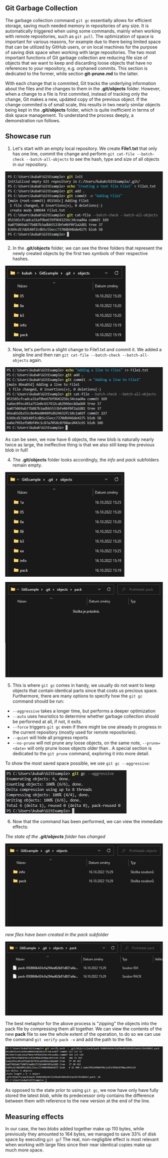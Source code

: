 ## Git Garbage Collection

The garbage collection command `git gc` essentially allows for efficient storage, saving much needed memory in repositories of any size. It is automatically triggered when using some commands, mainly when working with remote repositories, such as `git pull`. The optimization of space is important for various reasons, for example due to there being limited space that can be utilized by GitHub users, or on local machines for the purpose of saving disk space when working with large repositories. The two most important functions of Git garbage collection are reducing file size of objects that we want to keep and discarding loose objects that have no references to your repository, e.g. orphaned commits. This section is dedicated to the former, while section **git-prune.md** to the latter.


With each change that is commited, Git tracks the underlying information about the files and the changes to them in the **.git/objects** folder. However, when a change to a file is first commited, instead of tracking only the change, Git makes a new, updated copy of the previous object. If the change commited is of small scale, this results in two nearly similar objects being kept in the **.git/objects** folder, which is quite inefficient in terms of disk space management. To understand the process deeply, a demonstration run follows.

## Showcase run

1. Let's start with an empty local repository. We create **File1.txt** that only has one line, commit the change and perform `git cat-file --batch-check --batch-all-objects` to see the hash, type and size of all objects in our repository.

  ![image](images/1_creating_a_file.jpg)

2. In the **.git/objects** folder, we can see the three folders that represent the newly created objects by the first two symbols of their respective hashes.

  ![image](images/2_folder_look.jpg)

3. Now, let's perform a slight change to File1.txt and commit it. We added a single line and then ran `git cat-file --batch-check --batch-all-objects` again.

  ![image](images/3_adding_a_line.jpg)

As can be seen, we now have 6 objects, the new blob is naturally nearly twice as large, the ineffective thing is that we also still keep the previous blob in full!

4. The **.git/objects** folder looks accordingly, the *info* and *pack* subfolders remain empty.

  ![image](images/4_folder_look_second_change.jpg)

  ![image](images/5_pack_empty_before_gc.jpg)

5. This is where `git gc` comes in handy, we usually do not want to keep objects that contain identical parts since that costs us precious space. Furthermore, there are many options to specify how the `git gc` command should be run:
- `--aggressive` takes a longer time, but performs a deeper optimization
- `--auto` uses heuristics to determine whether garbage collection should be performed at all, if not, it exits.
- `--force` triggers `git gc` even if there might be one already in progress in the current repository (mostly used for remote repositories).
- `--quiet` will hide all progress reports
- `--no-prune` will not prune any loose objects, on the same note, `--prune=<date>` will only prune loose objects older than *<date>*. A special section is dedicated to the `git prune` command, exploring it into more detail.

To show the most saved space possible, we use `git gc --aggressive`:

  ![image](images/6_git_gc.jpg)

6. Now that the command has been performed, we can view the immediate effects:

*The state of the **.git/objects** folder has changed*

  ![image](images/7_objects_folder.jpg)

*new files have been created in the pack subfolder*

  ![image](images/8_pack_subfolder.jpg)

The best metaphor for the above process is "zipping" the objects into the pack file by compressing them all together. We can view the contents of the new **pack** file to see the whole extent of the operation, to do so we can use the command `git verify-pack -v` and add the path to the file.

  ![image](images/9_contents_of_pack.jpg)

As opposed to the state prior to using `git gc`, we now have only have fully stored the latest *blob*, while its predecessor only contains the difference between them with reference to the new version at the end of the line.

## Measuring effects

In our case, the two *blobs* added together make up 110 bytes, while previously they amounted to 164 bytes, we managed to save 33% of disk space by executing `git gc`! The real, non-negligible effect is most relevant when working with large files since their near identical copies make up much more space.

